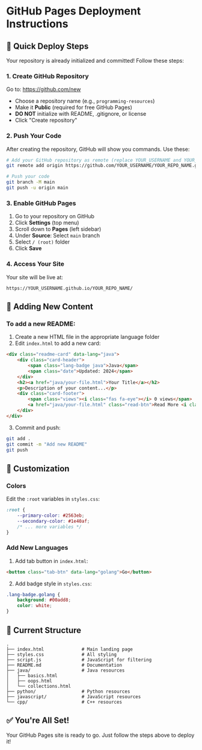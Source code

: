 # GitHub Pages Deployment Instructions

## 🚀 Quick Deploy Steps

Your repository is already initialized and committed! Follow these steps:

### 1. Create GitHub Repository

Go to: https://github.com/new

- Choose a repository name (e.g., `programming-resources`)
- Make it **Public** (required for free GitHub Pages)
- **DO NOT** initialize with README, .gitignore, or license
- Click "Create repository"

### 2. Push Your Code

After creating the repository, GitHub will show you commands. Use these:

```bash
# Add your GitHub repository as remote (replace YOUR_USERNAME and YOUR_REPO_NAME)
git remote add origin https://github.com/YOUR_USERNAME/YOUR_REPO_NAME.git

# Push your code
git branch -M main
git push -u origin main
```

### 3. Enable GitHub Pages

1. Go to your repository on GitHub
2. Click **Settings** (top menu)
3. Scroll down to **Pages** (left sidebar)
4. Under **Source**: Select `main` branch
5. Select `/ (root)` folder
6. Click **Save**

### 4. Access Your Site

Your site will be live at:
```
https://YOUR_USERNAME.github.io/YOUR_REPO_NAME/
```

## 📝 Adding New Content

### To add a new README:

1. Create a new HTML file in the appropriate language folder
2. Edit `index.html` to add a new card:

```html
<div class="readme-card" data-lang="java">
    <div class="card-header">
        <span class="lang-badge java">Java</span>
        <span class="date">Updated: 2024</span>
    </div>
    <h2><a href="java/your-file.html">Your Title</a></h2>
    <p>Description of your content...</p>
    <div class="card-footer">
        <span class="views"><i class="fas fa-eye"></i> 0 views</span>
        <a href="java/your-file.html" class="read-btn">Read More <i class="fas fa-arrow-right"></i></a>
    </div>
</div>
```

3. Commit and push:
```bash
git add .
git commit -m "Add new README"
git push
```

## 🎨 Customization

### Colors
Edit the `:root` variables in `styles.css`:

```css
:root {
    --primary-color: #2563eb;
    --secondary-color: #1e40af;
    /* ... more variables */
}
```

### Add New Languages

1. Add tab button in `index.html`:
```html
<button class="tab-btn" data-lang="golang">Go</button>
```

2. Add badge style in `styles.css`:
```css
.lang-badge.golang {
    background: #00add8;
    color: white;
}
```

## 📂 Current Structure

```
.
├── index.html              # Main landing page
├── styles.css              # All styling
├── script.js               # JavaScript for filtering
├── README.md               # Documentation
├── java/                   # Java resources
│   ├── basics.html
│   ├── oops.html
│   └── collections.html
├── python/                 # Python resources
├── javascript/             # JavaScript resources
└── cpp/                    # C++ resources
```

## ✅ You're All Set!

Your GitHub Pages site is ready to go. Just follow the steps above to deploy it!


